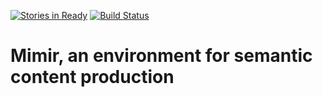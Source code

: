 [![Stories in Ready](https://badge.waffle.io/ryansroberts/linkeddata.png?label=ready&title=Ready)](https://waffle.io/ryansroberts/linkeddata)
[![Build Status](http://drone.notnice.org.uk/api/badge/github.com/nhsevidence/ld-mimir/status.svg?branch=master)](http://drone.notnice.org.uk/github.com/nhsevidence/ld-mimir)

# Mimir, an environment for semantic content production 


